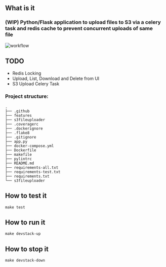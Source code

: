 ## What is it
### (WIP) Python/Flask application to upload files to S3 via a celery task and redis cache to prevent concurrent uploads of same file 

![workflow](https://github.com/MideO/s3-file-uploader/actions/workflows/ci.yml/badge.svg)

## TODO
 - Redis Locking
 - Upload, List, Download and Delete from UI
 - S3 Upload Celery Task

### Project structure:

```
.
├── .github
├── features
├── s3fileuploader
├── .coveragerc
├── .dockerignore
├── .flake8
├── .gitignore
├── app.py
├── docker-compose.yml
├── Dockerfile
├── makefile
├── pylintrc
├── README.md
├── requirements-all.txt
├── requirements-test.txt
├── requirements.txt
└── s3fileuploader
```

## How to test it
```make test```

## How to run it
```make devstack-up```

## How to stop it
```make devstack-down```


